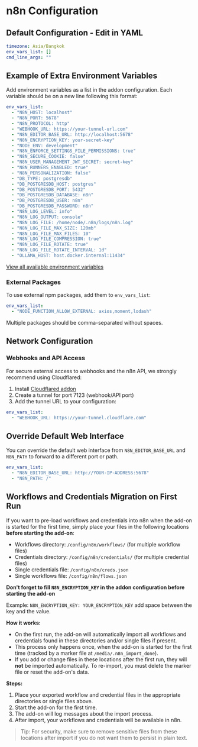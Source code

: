# n8n Configuration

## Default Configuration - Edit in YAML

```yaml
timezone: Asia/Bangkok
env_vars_list: []
cmd_line_args: ""
```

## Example of Extra Environment Variables

Add environment variables as a list in the addon configuration. Each variable should be on a new line following this format:

```yaml
env_vars_list:
  - "N8N_HOST: localhost"
  - "N8N_PORT: 5678"
  - "N8N_PROTOCOL: http"
  - "WEBHOOK_URL: https://your-tunnel-url.com" 
  - "N8N_EDITOR_BASE_URL: http://localhost:5678"
  - "N8N_ENCRYPTION_KEY: your-secret-key"
  - "NODE_ENV: development" 
  - "N8N_ENFORCE_SETTINGS_FILE_PERMISSIONS: true" 
  - "N8N_SECURE_COOKIE: false" 
  - "N8N_USER_MANAGEMENT_JWT_SECRET: secret-key"
  - "N8N_RUNNERS_ENABLED: true" 
  - "N8N_PERSONALIZATION: false" 
  - "DB_TYPE: postgresdb"
  - "DB_POSTGRESDB_HOST: postgres"
  - "DB_POSTGRESDB_PORT: 5432"
  - "DB_POSTGRESDB_DATABASE: n8n"
  - "DB_POSTGRESDB_USER: n8n"
  - "DB_POSTGRESDB_PASSWORD: n8n"
  - "N8N_LOG_LEVEL: info" 
  - "N8N_LOG_OUTPUT: console" 
  - "N8N_LOG_FILE: /home/node/.n8n/logs/n8n.log" 
  - "N8N_LOG_FILE_MAX_SIZE: 120mb" 
  - "N8N_LOG_FILE_MAX_FILES: 10" 
  - "N8N_LOG_FILE_COMPRESSION: true" 
  - "N8N_LOG_FILE_ROTATE: true" 
  - "N8N_LOG_FILE_ROTATE_INTERVAL: 1d" 
  - "OLLAMA_HOST: host.docker.internal:11434"
```

[View all available environment variables](https://docs.n8n.io/hosting/environment-variables/environment-variables/)

### External Packages
To use external npm packages, add them to `env_vars_list`:
```yaml
env_vars_list:
  - "NODE_FUNCTION_ALLOW_EXTERNAL: axios,moment,lodash"
```

Multiple packages should be comma-separated without spaces.

## Network Configuration

### Webhooks and API Access
For secure external access to webhooks and the n8n API, we strongly recommend using Cloudflared:

1. Install [Cloudflared addon](https://github.com/racksync/hass-addons-suite)
2. Create a tunnel for port 7123 (webhook/API port)
3. Add the tunnel URL to your configuration:
```yaml
env_vars_list:
  - "WEBHOOK_URL: https://your-tunnel.cloudflare.com"
```

## Override Default Web Interface 

You can override the default web interface from `N8N_EDITOR_BASE_URL` and `N8N_PATH` to forward to a different port or path.

```yaml
env_vars_list:
  - "N8N_EDITOR_BASE_URL: http://YOUR-IP-ADDRESS:5678"
  - "N8N_PATH: /"
``` 

## Workflows and Credentials Migration on First Run

If you want to pre-load workflows and credentials into n8n when the add-on is started for the first time, simply place your files in the following locations **before starting the add-on**:

- Workflows directory: `/config/n8n/workflows/` (for multiple workflow files)
- Credentials directory: `/config/n8n/credentials/` (for multiple credential files)
- Single credentials file: `/config/n8n/creds.json`
- Single workflows file: `/config/n8n/flows.json`

**Don't forget to fill `N8N_ENCRYPTION_KEY` in the addon configuration before starting the add-on**

Example: `N8N_ENCRYPTION_KEY: YOUR_ENCRYPTION_KEY` add space between the key and the value.

**How it works:**
- On the first run, the add-on will automatically import all workflows and credentials found in these directories and/or single files if present.
- This process only happens once, when the add-on is started for the first time (tracked by a marker file at `/media/.n8n_import_done`).
- If you add or change files in these locations after the first run, they will **not** be imported automatically. To re-import, you must delete the marker file or reset the add-on's data.

**Steps:**
1. Place your exported workflow and credential files in the appropriate directories or single files above.
2. Start the add-on for the first time.
3. The add-on will log messages about the import process.
4. After import, your workflows and credentials will be available in n8n.

> Tip: For security, make sure to remove sensitive files from these locations after import if you do not want them to persist in plain text.
